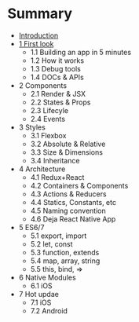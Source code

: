 # Summary

* [Introduction](README.md)
* [1 First look](chapter1.md)
   * 1.1 Building an app in 5 minutes
   * 1.2 How it works
   * 1.3 Debug tools
   * 1.4 DOCs & APIs
* 2 Components
   * 2.1 Render & JSX
   * 2.2 States & Props
   * 2.3 Lifecyle
   * 2.4 Events
* 3 Styles
   * 3.1 Flexbox
   * 3.2 Absolute & Relative
   * 3.3 Size & Dimensions
   * 3.4 Inheritance
* 4 Architecture
   * 4.1 Redux+React
   * 4.2 Containers & Components
   * 4.3 Actions & Reducers
   * 4.4 Statics, Constants, etc
   * 4.5 Naming convention
   * 4.6 Deja React Native App
* 5 ES6/7
   * 5.1 export, import
   * 5.2 let, const
   * 5.3 function, extends
   * 5.4 map, array, string
   * 5.5 this, bind, =>
* 6 Native Modules
   * 6.1 iOS
* 7 Hot updae
   * 7.1 iOS
   * 7.2 Android

